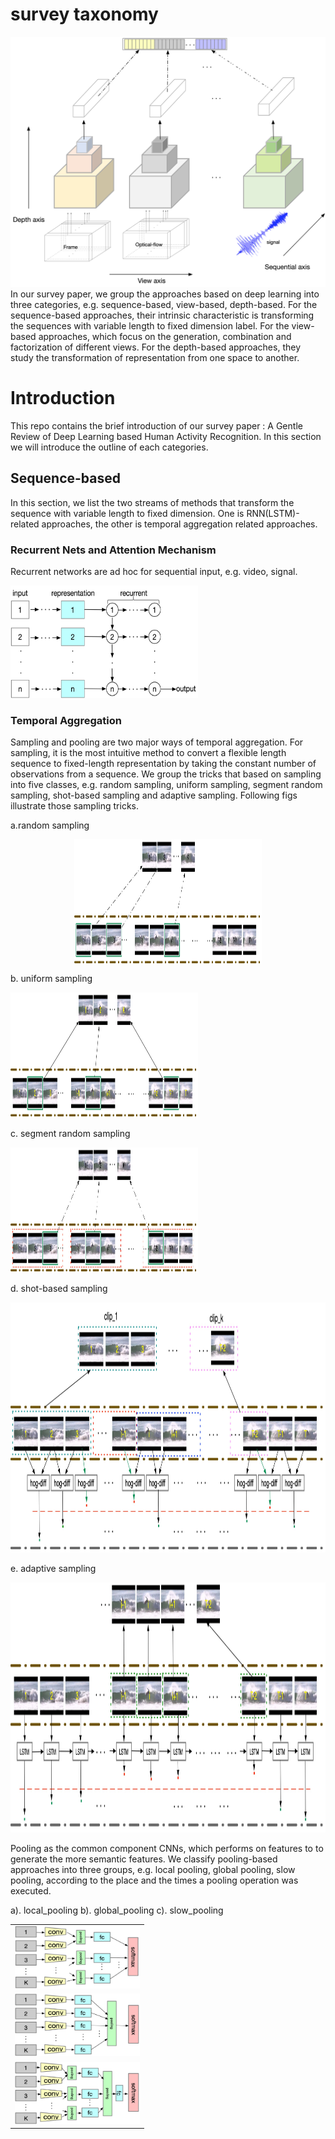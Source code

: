# survey taxonomy
<img src="https://github.com/Ontheway361/Human-Activity-Recognition/blob/master/assets/taxonomy.jpg" width="600" height="400" alt="首页"/>
In our survey paper, we group the approaches based on deep learning into three categories, e.g. sequence-based, view-based, depth-based. For the sequence-based approaches, their intrinsic characteristic is transforming the sequences with variable length to fixed dimension label. For the view-based approaches, which focus on the generation, combination and factorization of different views. For the depth-based approaches, they study the transformation of representation from one space to another.

# Introduction
This repo contains the brief introduction of our survey paper : A Gentle Review of Deep Learning based Human Activity Recognition. In this section we will introduce the outline of each categories.

## Sequence-based
In this section, we list the two streams of methods that transform the sequence with variable length to fixed dimension. One is RNN(LSTM)-related approaches, the other is temporal aggregation related approaches.

### Recurrent Nets and Attention Mechanism
Recurrent networks are ad hoc for sequential input, e.g. video, signal.
<p><img src="assets/sequential/fig7-rnn.jpg" width="300" height="180" alt="首页"/></p>

### Temporal Aggregation
Sampling and pooling are two major ways of temporal aggregation.
For sampling, it is the most intuitive method to convert a flexible length sequence to fixed-length representation by taking the constant number of observations from a sequence. We group the tricks that based on sampling into five classes, e.g. random sampling, uniform sampling, segment random sampling, shot-based sampling and adaptive sampling. Following figs illustrate those sampling tricks.
<p>a.random sampling</p>
<img style="display:block;margin:0 auto" src="assets/sequential/fig8a-random.jpg" width="300" height="200" alt="首页"/>

<p>b. uniform sampling</p>
<img src="assets/sequential/fig8b-uniform.jpg" width="300" height="200" alt="首页"/>

<p>c. segment random sampling</p>
<img src="assets/sequential/fig8c-segment.jpg" width="300" height="200" alt="首页"/>

<p>d. shot-based sampling</p>
<img src="assets/sequential/fig8e-shot_based.jpg" width="600" height="400" alt="首页"/>

<p>e. adaptive sampling</p>
<img src="assets/sequential/fig8d-adaptive.jpg" width="600" height="400" alt="首页"/>

Pooling as the common component CNNs, which performs on features to to generate the more semantic features. We classify pooling-based approaches into three groups, e.g. local pooling, global pooling, slow pooling, according to the place and the times a pooling operation was executed.
<table style="border:0px">
   <tr>
       a). local_pooling
       <td><img src="assets/sequential/fig10a-local_pooling.jpg" width="200" height="100" frame=void rules=none></td>
   <tr>
       b). global_pooling
       <td><img src="assets/sequential/fig10b-global_pooling.jpg" width="200" height="100" frame=void rules=none></td>
   <tr>
       c). slow_pooling
       <td><img src="assets/sequential/fig10c-slow_pooling.jpg" width="200" height="100" frame=void rules=none></td>
</table>
